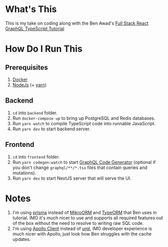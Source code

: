 # What's This

This is my take on coding along with the Ben Awad's [Full Stack React GraphQL TypeScript Tutorial](https://www.youtube.com/watch?v=I6ypD7qv3Z8)

# How Do I Run This

## Prerequisites

1. [Docker](https://www.docker.com/products/docker-desktop/)
2. [NodeJs](https://nodejs.org/en/download/) (+ [yarn](https://yarnpkg.com/getting-started/install))

## Backend

1. `cd` into `backend` folder.
2. Run `docker-compose up` to bring up PostgreSQL and Redis databases.
3. Run `yarn watch` to compile TypeScript code into runnable JavaScript.
4. Run `yarn dev` to start backend server.

## Frontend

1. `cd` into `frontend` folder.
2. Run `yarn codegen:watch` to start [GraphQL Code Generator](https://the-guild.dev/graphql/codegen/docs/getting-started) (optional if you don't change `graphql/**/*.tsx` files that contain queries and mutations).
3. Run `yarn dev` to start NextJS server that will serve the UI.

# Notes

1. I'm using [prisma](https://www.prisma.io/) instead of [MikroORM](https://mikro-orm.io/) and [TypeORM](https://typeorm.io/) that Ben uses in tutorial. IMO it's much nicer to use and supports all required features out of the box without the need to resolve to writing raw SQL code.
2. I'm using [Apollo Client](https://www.apollographql.com/docs/react) instead of [urql](https://formidable.com/open-source/urql/), IMO developer experience is much nicer with Apollo, just look how Ben struggles with the cache updates.
